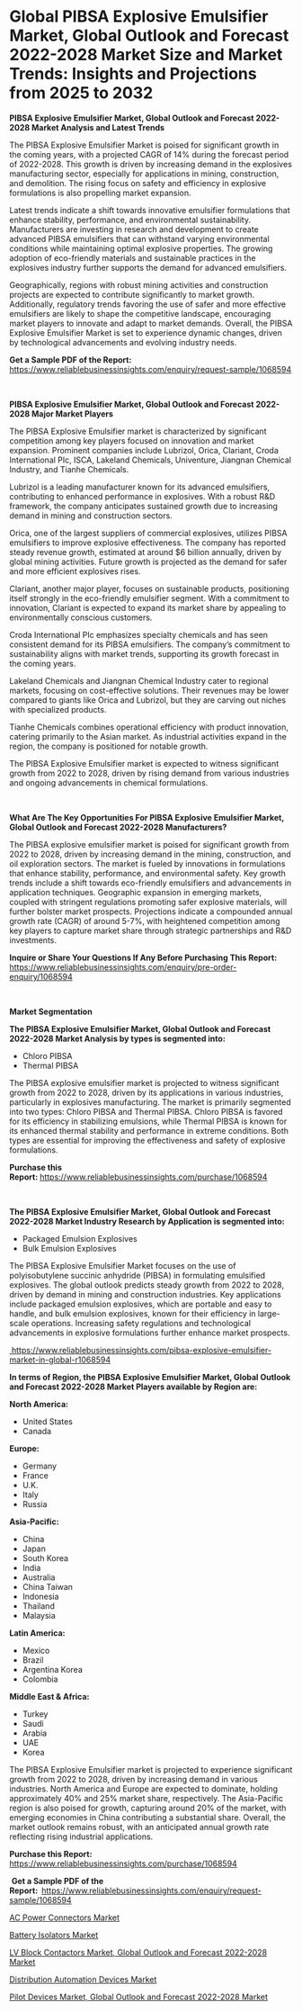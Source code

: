 <p><h1>Global PIBSA Explosive Emulsifier Market, Global Outlook and Forecast 2022-2028 Market Size and Market Trends: Insights and Projections from 2025 to 2032</h1></p><p><strong>PIBSA Explosive Emulsifier Market, Global Outlook and Forecast 2022-2028 Market Analysis and Latest Trends</strong></p>
<p><p>The PIBSA Explosive Emulsifier Market is poised for significant growth in the coming years, with a projected CAGR of 14% during the forecast period of 2022-2028. This growth is driven by increasing demand in the explosives manufacturing sector, especially for applications in mining, construction, and demolition. The rising focus on safety and efficiency in explosive formulations is also propelling market expansion.</p><p>Latest trends indicate a shift towards innovative emulsifier formulations that enhance stability, performance, and environmental sustainability. Manufacturers are investing in research and development to create advanced PIBSA emulsifiers that can withstand varying environmental conditions while maintaining optimal explosive properties. The growing adoption of eco-friendly materials and sustainable practices in the explosives industry further supports the demand for advanced emulsifiers.</p><p>Geographically, regions with robust mining activities and construction projects are expected to contribute significantly to market growth. Additionally, regulatory trends favoring the use of safer and more effective emulsifiers are likely to shape the competitive landscape, encouraging market players to innovate and adapt to market demands. Overall, the PIBSA Explosive Emulsifier Market is set to experience dynamic changes, driven by technological advancements and evolving industry needs.</p></p>
<p><strong>Get a Sample PDF of the Report:&nbsp;</strong> <a href="https://www.reliablebusinessinsights.com/enquiry/request-sample/1068594?utm_campaign=1873&utm_medium=2&utm_source=Github&utm_content=ia&utm_term=21032025&utm_id=pibsa-explosive-emulsifier-market-global-outlook-and-forecast-2022-2028">https://www.reliablebusinessinsights.com/enquiry/request-sample/1068594</a></p>
<p>&nbsp;</p>
<p><strong>PIBSA Explosive Emulsifier Market, Global Outlook and Forecast 2022-2028 Major Market Players</strong></p>
<p><p>The PIBSA Explosive Emulsifier market is characterized by significant competition among key players focused on innovation and market expansion. Prominent companies include Lubrizol, Orica, Clariant, Croda International Plc, ISCA, Lakeland Chemicals, Univenture, Jiangnan Chemical Industry, and Tianhe Chemicals.</p><p>Lubrizol is a leading manufacturer known for its advanced emulsifiers, contributing to enhanced performance in explosives. With a robust R&D framework, the company anticipates sustained growth due to increasing demand in mining and construction sectors. </p><p>Orica, one of the largest suppliers of commercial explosives, utilizes PIBSA emulsifiers to improve explosive effectiveness. The company has reported steady revenue growth, estimated at around $6 billion annually, driven by global mining activities. Future growth is projected as the demand for safer and more efficient explosives rises.</p><p>Clariant, another major player, focuses on sustainable products, positioning itself strongly in the eco-friendly emulsifier segment. With a commitment to innovation, Clariant is expected to expand its market share by appealing to environmentally conscious customers.</p><p>Croda International Plc emphasizes specialty chemicals and has seen consistent demand for its PIBSA emulsifiers. The company’s commitment to sustainability aligns with market trends, supporting its growth forecast in the coming years.</p><p>Lakeland Chemicals and Jiangnan Chemical Industry cater to regional markets, focusing on cost-effective solutions. Their revenues may be lower compared to giants like Orica and Lubrizol, but they are carving out niches with specialized products.</p><p>Tianhe Chemicals combines operational efficiency with product innovation, catering primarily to the Asian market. As industrial activities expand in the region, the company is positioned for notable growth.</p><p>The PIBSA Explosive Emulsifier market is expected to witness significant growth from 2022 to 2028, driven by rising demand from various industries and ongoing advancements in chemical formulations.</p></p>
<p>&nbsp;</p>
<p><strong>What Are The Key Opportunities For PIBSA Explosive Emulsifier Market, Global Outlook and Forecast 2022-2028 Manufacturers?</strong></p>
<p><p>The PIBSA explosive emulsifier market is poised for significant growth from 2022 to 2028, driven by increasing demand in the mining, construction, and oil exploration sectors. The market is fueled by innovations in formulations that enhance stability, performance, and environmental safety. Key growth trends include a shift towards eco-friendly emulsifiers and advancements in application techniques. Geographic expansion in emerging markets, coupled with stringent regulations promoting safer explosive materials, will further bolster market prospects. Projections indicate a compounded annual growth rate (CAGR) of around 5-7%, with heightened competition among key players to capture market share through strategic partnerships and R&D investments.</p></p>
<p><strong>Inquire or Share Your Questions If Any Before Purchasing This Report:</strong> <a href="https://www.reliablebusinessinsights.com/enquiry/pre-order-enquiry/1068594?utm_campaign=1873&utm_medium=2&utm_source=Github&utm_content=ia&utm_term=21032025&utm_id=pibsa-explosive-emulsifier-market-global-outlook-and-forecast-2022-2028">https://www.reliablebusinessinsights.com/enquiry/pre-order-enquiry/1068594</a></p>
<p>&nbsp;</p>
<p><strong>Market Segmentation</strong></p>
<p><strong>The PIBSA Explosive Emulsifier Market, Global Outlook and Forecast 2022-2028 Market Analysis by types is segmented into:</strong></p>
<p><ul><li>Chloro PIBSA</li><li>Thermal PIBSA</li></ul></p>
<p><p>The PIBSA explosive emulsifier market is projected to witness significant growth from 2022 to 2028, driven by its applications in various industries, particularly in explosives manufacturing. The market is primarily segmented into two types: Chloro PIBSA and Thermal PIBSA. Chloro PIBSA is favored for its efficiency in stabilizing emulsions, while Thermal PIBSA is known for its enhanced thermal stability and performance in extreme conditions. Both types are essential for improving the effectiveness and safety of explosive formulations.</p></p>
<p><strong>Purchase this Report:&nbsp;</strong><a href="https://www.reliablebusinessinsights.com/purchase/1068594?utm_campaign=1873&utm_medium=2&utm_source=Github&utm_content=ia&utm_term=21032025&utm_id=pibsa-explosive-emulsifier-market-global-outlook-and-forecast-2022-2028">https://www.reliablebusinessinsights.com/purchase/1068594</a></p>
<p>&nbsp;</p>
<p><strong>The PIBSA Explosive Emulsifier Market, Global Outlook and Forecast 2022-2028 Market Industry Research by Application is segmented into:</strong></p>
<p><ul><li>Packaged Emulsion Explosives</li><li>Bulk Emulsion Explosives</li></ul></p>
<p><p>The PIBSA Explosive Emulsifier Market focuses on the use of polyisobutylene succinic anhydride (PIBSA) in formulating emulsified explosives. The global outlook predicts steady growth from 2022 to 2028, driven by demand in mining and construction industries. Key applications include packaged emulsion explosives, which are portable and easy to handle, and bulk emulsion explosives, known for their efficiency in large-scale operations. Increasing safety regulations and technological advancements in explosive formulations further enhance market prospects.</p></p>
<p><a href="https://www.reliablebusinessinsights.com/pibsa-explosive-emulsifier-market-in-global-r1068594?utm_campaign=1873&utm_medium=2&utm_source=Github&utm_content=ia&utm_term=21032025&utm_id=pibsa-explosive-emulsifier-market-global-outlook-and-forecast-2022-2028">&nbsp;https://www.reliablebusinessinsights.com/pibsa-explosive-emulsifier-market-in-global-r1068594</a></p>
<p><strong>In terms of Region, the PIBSA Explosive Emulsifier Market, Global Outlook and Forecast 2022-2028 Market Players available by Region are:</strong></p>
<p>
    <p> <strong> North America: </strong>
        <ul>
            <li>United States</li>
            <li>Canada</li>
        </ul>
        </p> 
    <p> <strong> Europe: </strong>
        <ul>
            <li>Germany</li>
            <li>France</li>
            <li>U.K.</li>
            <li>Italy</li>
            <li>Russia</li>
        </ul>
        </p> 
    <p> <strong> Asia-Pacific: </strong>
        <ul>
            <li>China</li>
            <li>Japan</li>
            <li>South Korea</li>
            <li>India</li>
            <li>Australia</li>
            <li>China Taiwan</li>
            <li>Indonesia</li>
            <li>Thailand</li>
            <li>Malaysia</li>
        </ul>
        </p> 
    <p> <strong> Latin America: </strong>
        <ul>
            <li>Mexico</li>
            <li>Brazil</li>
            <li>Argentina Korea</li>
            <li>Colombia</li>
        </ul>
        </p> 
    <p> <strong> Middle East & Africa: </strong>
        <ul>
            <li>Turkey</li>
            <li>Saudi</li>
            <li>Arabia</li>
            <li>UAE</li>
            <li>Korea</li>
        </ul>
    </p>
    </p>
<p><p>The PIBSA Explosive Emulsifier market is projected to experience significant growth from 2022 to 2028, driven by increasing demand in various industries. North America and Europe are expected to dominate, holding approximately 40% and 25% market share, respectively. The Asia-Pacific region is also poised for growth, capturing around 20% of the market, with emerging economies in China contributing a substantial share. Overall, the market outlook remains robust, with an anticipated annual growth rate reflecting rising industrial applications.</p></p>
<p><strong>Purchase this Report: </strong><a href="https://www.reliablebusinessinsights.com/purchase/1068594?utm_campaign=1873&utm_medium=2&utm_source=Github&utm_content=ia&utm_term=21032025&utm_id=pibsa-explosive-emulsifier-market-global-outlook-and-forecast-2022-2028">https://www.reliablebusinessinsights.com/purchase/1068594</a></p>
<p>&nbsp;<strong>Get a Sample PDF of the Report:&nbsp;&nbsp;</strong><a href="https://www.reliablebusinessinsights.com/enquiry/request-sample/1068594?utm_campaign=1873&utm_medium=2&utm_source=Github&utm_content=ia&utm_term=21032025&utm_id=pibsa-explosive-emulsifier-market-global-outlook-and-forecast-2022-2028">https://www.reliablebusinessinsights.com/enquiry/request-sample/1068594</a></p>
<p><strong></strong></p>
<p><p><a href="https://www.linkedin.com/pulse/analyzing-ac-power-connectors-market-worth-projected-nbuff?utm_campaign=1873&utm_medium=2&utm_source=Github&utm_content=ia&utm_term=21032025&utm_id=pibsa-explosive-emulsifier-market-global-outlook-and-forecast-2022-2028">AC Power Connectors Market</a></p><p><a href="https://www.linkedin.com/pulse/battery-isolators-markets-path-143-cagr-2025-2032-whats-driving-eqfhf?utm_campaign=1873&utm_medium=2&utm_source=Github&utm_content=ia&utm_term=21032025&utm_id=pibsa-explosive-emulsifier-market-global-outlook-and-forecast-2022-2028">Battery Isolators Market</a></p><p><a href="https://github.com/achilekirwan/Market-Research-Report-List-1/blob/main/lv-block-contactors-market-global-outlook-and-forecast-2022-2028-market.md?utm_campaign=1873&utm_medium=2&utm_source=Github&utm_content=ia&utm_term=21032025&utm_id=pibsa-explosive-emulsifier-market-global-outlook-and-forecast-2022-2028">LV Block Contactors Market, Global Outlook and Forecast 2022-2028 Market</a></p><p><a href="https://www.linkedin.com/pulse/strategic-overview-distribution-automation-devices-300zf?utm_campaign=1873&utm_medium=2&utm_source=Github&utm_content=ia&utm_term=21032025&utm_id=pibsa-explosive-emulsifier-market-global-outlook-and-forecast-2022-2028">Distribution Automation Devices Market</a></p><p><a href="https://github.com/bettysbozer/Market-Research-Report-List-1/blob/main/pilot-devices-market-global-outlook-and-forecast-2022-2028-market.md?utm_campaign=1873&utm_medium=2&utm_source=Github&utm_content=ia&utm_term=21032025&utm_id=pibsa-explosive-emulsifier-market-global-outlook-and-forecast-2022-2028">Pilot Devices Market, Global Outlook and Forecast 2022-2028 Market</a></p></p>